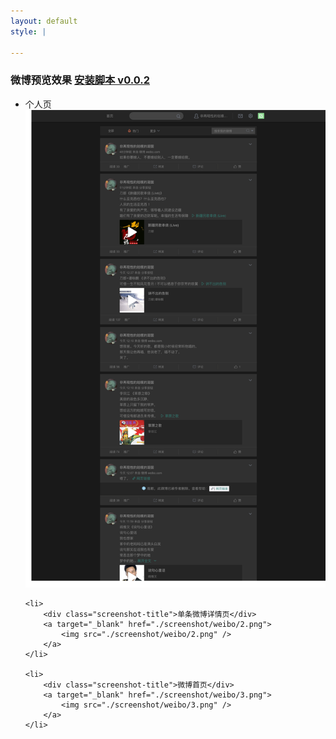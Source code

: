 ```yaml
---
layout: default
style: |

---
```


<!-- fuck jekll page title -->
<!-- # Bedarkmode -->



<h3>
    <span>微博预览效果</span>
    <a class="fuck-btn" target="_blank" href="./download/weibo-dark-mode.user.js">安装脚本 v0.0.2</a>
</h3>

<ul class="screenshot-list">
    <li>
        <div class="screenshot-title">个人页</div>
        <a target="_blank" href="./screenshot/weibo/1.png">
            <img src="./screenshot/weibo/1.png" />
        </a>
    </li>

    <li>
        <div class="screenshot-title">单条微博详情页</div>
        <a target="_blank" href="./screenshot/weibo/2.png">
            <img src="./screenshot/weibo/2.png" />
        </a>
    </li>

    <li>
        <div class="screenshot-title">微博首页</div>
        <a target="_blank" href="./screenshot/weibo/3.png">
            <img src="./screenshot/weibo/3.png" />
        </a>
    </li>
</ul>

